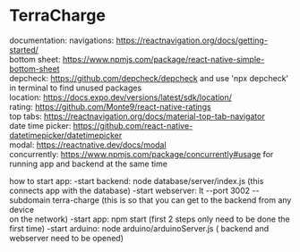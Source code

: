 # TerraCharge
documentation:
  navigations: https://reactnavigation.org/docs/getting-started/ <br />
  bottom sheet: https://www.npmjs.com/package/react-native-simple-bottom-sheet <br />
  depcheck: https://github.com/depcheck/depcheck and use 'npx depcheck' in terminal to find unused packages <br />
  location: https://docs.expo.dev/versions/latest/sdk/location/ <br/>
  rating: https://github.com/Monte9/react-native-ratings <br/>
  top tabs: https://reactnavigation.org/docs/material-top-tab-navigator <br/>
  date time picker: https://github.com/react-native-datetimepicker/datetimepicker <br/>
  modal: https://reactnative.dev/docs/modal <br/>
  concurrently: https://www.npmjs.com/package/concurrently#usage for running app and backend at the same time <br/>

  how to start app:
    -start backend: node database/server/index.js (this connects app with the database)
    -start webserver: lt --port 3002 --subdomain terra-charge (this is so that you can get to the backend from any device
    <br/> on the network)
    -start app: npm start (first 2 steps only need to be done the first time)
    -start arduino: node arduino/arduinoServer.js ( backend and webserver need to be opened)